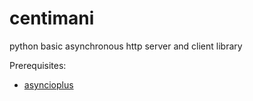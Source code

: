 # centimani
python basic asynchronous http server and client library

Prerequisites:
 - [asyncioplus](https://github.com/NoZip/asyncioplus)
